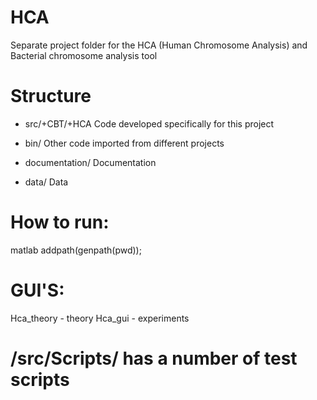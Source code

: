 # HCA

Separate project folder for the HCA (Human Chromosome Analysis) and Bacterial chromosome analysis tool


# Structure

- src/+CBT/+HCA   	Code developed specifically for this project 
- bin/			Other code imported from different projects

- documentation/	Documentation
- data/			Data

# How to run:
matlab
addpath(genpath(pwd));

# GUI'S:
Hca_theory - theory
Hca_gui - experiments

# /src/Scripts/ has a number of test scripts

